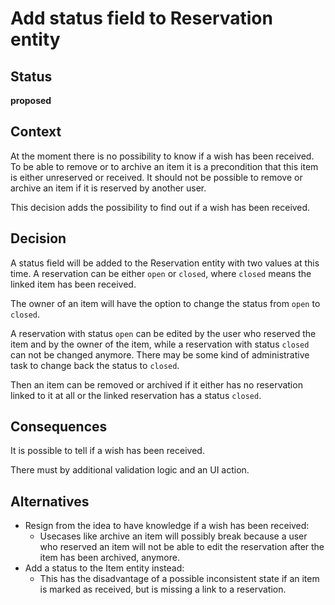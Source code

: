 # Add status field to Reservation entity

## Status

**proposed**

## Context

At the moment there is no possibility to know if a wish has been received. To be able to remove
or to archive an item it is a precondition that this item is either unreserved or received. It
should not be possible to remove or archive an item if it is reserved by another user.

This decision adds the possibility to find out if a wish has been received.

## Decision

A status field will be added to the Reservation entity with two values at this time. A reservation
can be either `open` or `closed`, where `closed` means the linked item has been received.

The owner of an item will have the option to change the status from `open` to `closed`.

A reservation with status `open` can be edited by the user who reserved the item and by the owner
of the item, while a reservation with status `closed` can not be changed anymore. There may be
some kind of administrative task to change back the status to `closed`.

Then an item can be removed or archived if it either has no reservation linked to it at all or
the linked reservation has a status `closed`.

## Consequences

It is possible to tell if a wish has been received.

There must by additional validation logic and an UI action.

## Alternatives

- Resign from the idea to have knowledge if a wish has been received:
  - Usecases like archive an item will possibly break because a user who reserved an item will
    not be able to edit the reservation after the item has been archived, anymore.
- Add a status to the Item entity instead:
  - This has the disadvantage of a possible inconsistent state if an item is marked as received,
    but is missing a link to a reservation.


